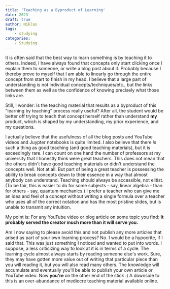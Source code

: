 ```yaml
---
title: 'Teaching as a Byproduct of Learning'
date: 2023
draft: true
author: Niklas
tags:
    - studying
categories:
    - Studying
---
```


It is often said that the best way to learn something is by teaching it to others. Indeed, I have always found that concepts only start clicking once I explain them to someone, or write a blog post about it. Probably because I thereby prove to myself that I am able to linearly go through the entire concept from start to finish in my head. I believe that a large part of understanding is not individual concepts/techniques/etc., but the links between them as well as the confidence of knowing precisely what those links are.

Still, I wonder: Is the teaching material that results as a byproduct of this "learning by teaching" process really useful? After all, the student would be better off trying to teach that concept herself rather than understand **my** product, which is shaped by my understanding, my prior experience, and my questions.

I actually believe that the usefulness of all the blog posts and YouTube videos and Juypter notebooks is quite limited. I also believe that there *is* such a thing as good teaching (and good teaching materials), but it is exceedingly rare. I can count on one hand the number of professors at my university that I honestly think were great teachers. This does not mean that the others didn't have good teaching materials or didn't understand the concepts well. Not at all. But part of being a great teacher is possessing the ability to break concepts down to their essence in a way that almost anybody can understand. Teaching should always be accessible, not elitist. (To be fair, this is easier to do for some subjects - say, linear algebra - than for others - say, quantum mechanics.) I prefer a teacher who can give me an idea and feel of a concept without writing a single formula over a teacher who uses all of the correct notation and has the most pristine slides, but is unable to transmit any intuition.

My point is: For any YouTube video or blog article on some topic you find: **It probably served the creator much more than it will serve you.**

<!-- Where am I going with this? ^^' -->

Am I now saying to please avoid this and not publish any more articles that arised as part of your own learning process? No. I would be a hypocrite, if I said that. This was just something I noticed and wanted to put into words. I suppose, a less criticizing way to look at it is in terms of a cycle. The learning cycle almost always starts by reading someone else's work. Sure, they may have gotten more value out of writing that particular piece than you will reading it, but you will also read many others. The knowledge will accumulate and eventually you'll be able to publish your own article or YouTube video. Now **you're** on the other end of the stick :) A downside to this is an over-abundance of mediocre teaching material available online.